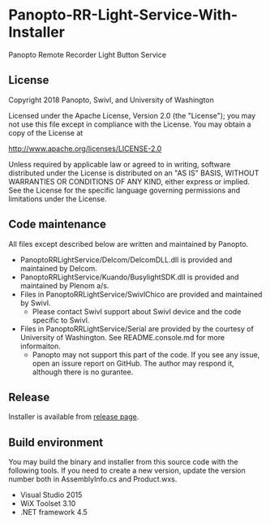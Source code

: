 # Panopto-RR-Light-Service-With-Installer
Panopto Remote Recorder Light Button Service

## License
Copyright 2018 Panopto, Swivl, and University of Washington

Licensed under the Apache License, Version 2.0 (the "License");
you may not use this file except in compliance with the License.
You may obtain a copy of the License at

http://www.apache.org/licenses/LICENSE-2.0

Unless required by applicable law or agreed to in writing, software
distributed under the License is distributed on an "AS IS" BASIS,
WITHOUT WARRANTIES OR CONDITIONS OF ANY KIND, either express or implied.
See the License for the specific language governing permissions and
limitations under the License.

## Code maintenance

All files except described below are written and maintained by Panopto.
* PanoptoRRLightService/Delcom/DelcomDLL.dll is provided and maintained by Delcom.
* PanoptoRRLightService/Kuando/BusylightSDK.dll is provided and maintained by Plenom a/s.
* Files in PanoptoRRLightService/SwivlChico are provided and maintained by Swivl.
    * Please contact Swivl support about Swivl device and the code specific to Swivl.
* Files in PanoptoRRLightService/Serial are provided by the courtesy of University of Washington. See README.console.md for more informaiton.
    * Panopto may not support this part of the code. If you see any issue, open an issure report on GitHub. The author may respond it, although there is no gurantee.

## Release
Installer is available from [release page]( https://github.com/Panopto/Panopto-RR-Light-Service-With-Installer/releases).

## Build environment
You may build the binary and installer from this source code with the following tools. If you need to create a new version, update the version number both in AssemblyInfo.cs and Product.wxs.

* Visual Studio 2015
* WiX Toolset 3.10
* .NET framework 4.5
